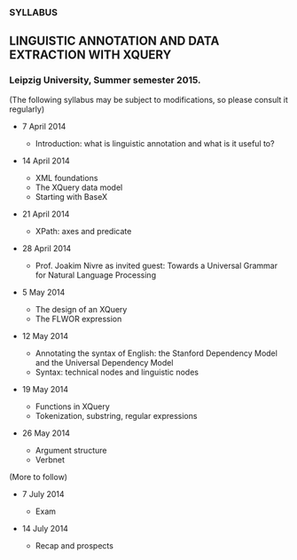 ### SYLLABUS
## LINGUISTIC ANNOTATION AND DATA EXTRACTION WITH XQUERY
### Leipzig University, Summer semester 2015.

(The following syllabus may be subject to modifications, so please consult it regularly)


* 7 April 2014
    * Introduction: what is linguistic annotation and what is it useful to?

* 14 April 2014
    * XML foundations
    * The XQuery data model
    * Starting with BaseX

* 21 April 2014
  * XPath: axes and predicate

* 28 April 2014
  * Prof. Joakim Nivre as invited guest: Towards a Universal Grammar for Natural Language Processing

* 5 May 2014 
  * The design of an XQuery
  * The FLWOR expression

* 12 May 2014
  * Annotating the syntax of English: the Stanford Dependency Model and the Universal Dependency Model
  * Syntax: technical nodes and linguistic nodes

* 19 May 2014
  * Functions in XQuery
  * Tokenization, substring, regular expressions

* 26 May 2014
  * Argument structure
  * Verbnet

(More to follow)

* 7 July 2014
  * Exam

* 14 July 2014
  * Recap and prospects 
  
